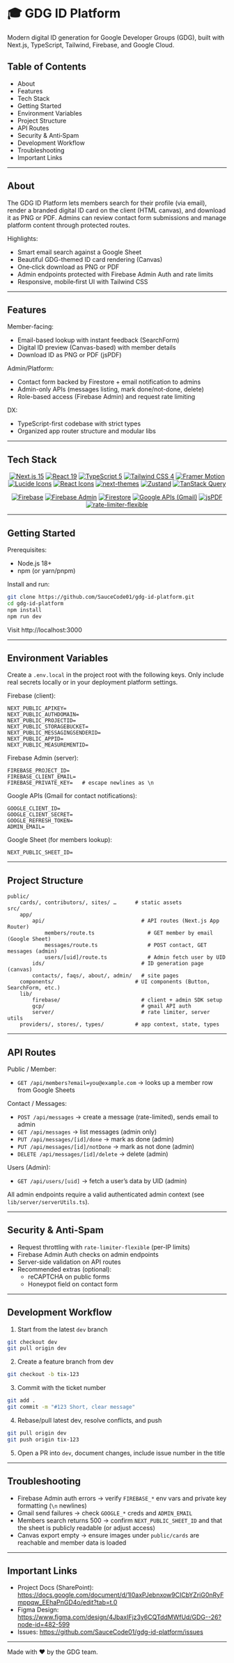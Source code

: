 # 🎓 GDG ID Platform

Modern digital ID generation for Google Developer Groups (GDG), built with Next.js, TypeScript, Tailwind, Firebase, and Google Cloud.

## Table of Contents

- About
- Features
- Tech Stack
- Getting Started
- Environment Variables
- Project Structure
- API Routes
- Security & Anti‑Spam
- Development Workflow
- Troubleshooting
- Important Links

---

## About

The GDG ID Platform lets members search for their profile (via email), render a branded digital ID card on the client (HTML canvas), and download it as PNG or PDF. Admins can review contact form submissions and manage platform content through protected routes.

Highlights:

- Smart email search against a Google Sheet
- Beautiful GDG-themed ID card rendering (Canvas)
- One‑click download as PNG or PDF
- Admin endpoints protected with Firebase Admin Auth and rate limits
- Responsive, mobile‑first UI with Tailwind CSS

---

## Features

Member-facing:

- Email-based lookup with instant feedback (SearchForm)
- Digital ID preview (Canvas-based) with member details
- Download ID as PNG or PDF (jsPDF)

Admin/Platform:

- Contact form backed by Firestore + email notification to admins
- Admin-only APIs (messages listing, mark done/not-done, delete)
- Role-based access (Firebase Admin) and request rate limiting

DX:

- TypeScript-first codebase with strict types
- Organized app router structure and modular libs

---

## Tech Stack

<div align="center">

<!-- Core -->
<p>
	<a href="#"><img alt="Next.js 15" src="https://img.shields.io/badge/Next.js-15-black?style=for-the-badge&logo=next.js&logoColor=white" /></a>
	<a href="#"><img alt="React 19" src="https://img.shields.io/badge/React-19-61DAFB?style=for-the-badge&logo=react&logoColor=black" /></a>
	<a href="#"><img alt="TypeScript 5" src="https://img.shields.io/badge/TypeScript-5-3178C6?style=for-the-badge&logo=typescript&logoColor=white" /></a>
	<a href="#"><img alt="Tailwind CSS 4" src="https://img.shields.io/badge/Tailwind_CSS-4-06B6D4?style=for-the-badge&logo=tailwindcss&logoColor=white" /></a>
	<a href="#"><img alt="Framer Motion" src="https://img.shields.io/badge/Framer_Motion-12-0055FF?style=for-the-badge&logo=framer&logoColor=white" /></a>
	<a href="#"><img alt="Lucide Icons" src="https://img.shields.io/badge/Lucide_Icons-latest-18181B?style=for-the-badge&logo=lucide&logoColor=white" /></a>
	<a href="#"><img alt="React Icons" src="https://img.shields.io/badge/React_Icons-5.5-61DAFB?style=for-the-badge&logo=react&logoColor=white" /></a>
	<a href="#"><img alt="next-themes" src="https://img.shields.io/badge/next--themes-latest-000000?style=for-the-badge&logo=next.js&logoColor=white" /></a>
	<a href="#"><img alt="Zustand" src="https://img.shields.io/badge/Zustand-Store-7F5A83?style=for-the-badge" /></a>
	<a href="#"><img alt="TanStack Query" src="https://img.shields.io/badge/TanStack_Query-5-FF4154?style=for-the-badge&logo=reactquery&logoColor=white" /></a>
</p>

<!-- Backend & Services -->
<p>
	<a href="#"><img alt="Firebase" src="https://img.shields.io/badge/Firebase-Client-FFCA28?style=for-the-badge&logo=firebase&logoColor=black" /></a>
	<a href="#"><img alt="Firebase Admin" src="https://img.shields.io/badge/Firebase-Admin-FFCA28?style=for-the-badge&logo=firebase&logoColor=black" /></a>
	<a href="#"><img alt="Firestore" src="https://img.shields.io/badge/Firestore-NoSQL-FFCA28?style=for-the-badge&logo=firebase&logoColor=black" /></a>
	<a href="#"><img alt="Google APIs (Gmail)" src="https://img.shields.io/badge/Google_APIs-Gmail-4285F4?style=for-the-badge&logo=google&logoColor=white" /></a>
	<a href="#"><img alt="jsPDF" src="https://img.shields.io/badge/jsPDF-3.0.3-CC0000?style=for-the-badge&logo=adobeacrobatreader&logoColor=white" /></a>
	<a href="#"><img alt="rate-limiter-flexible" src="https://img.shields.io/badge/rate--limiter--flexible-8.1.0-4B5563?style=for-the-badge" /></a>
</p>

</div>

---

## Getting Started

Prerequisites:

- Node.js 18+
- npm (or yarn/pnpm)

Install and run:

```bash
git clone https://github.com/SauceCode01/gdg-id-platform.git
cd gdg-id-platform
npm install
npm run dev
```

Visit http://localhost:3000

---

## Environment Variables

Create a `.env.local` in the project root with the following keys. Only include real secrets locally or in your deployment platform settings.

Firebase (client):

```
NEXT_PUBLIC_APIKEY=
NEXT_PUBLIC_AUTHDOMAIN=
NEXT_PUBLIC_PROJECTID=
NEXT_PUBLIC_STORAGEBUCKET=
NEXT_PUBLIC_MESSAGINGSENDERID=
NEXT_PUBLIC_APPID=
NEXT_PUBLIC_MEASUREMENTID=
```

Firebase Admin (server):

```
FIREBASE_PROJECT_ID=
FIREBASE_CLIENT_EMAIL=
FIREBASE_PRIVATE_KEY=   # escape newlines as \n
```

Google APIs (Gmail for contact notifications):

```
GOOGLE_CLIENT_ID=
GOOGLE_CLIENT_SECRET=
GOOGLE_REFRESH_TOKEN=
ADMIN_EMAIL=
```

Google Sheet (for members lookup):

```
NEXT_PUBLIC_SHEET_ID=
```

---

## Project Structure

```
public/
	cards/, contributors/, sites/ …      # static assets
src/
	app/
		api/                               # API routes (Next.js App Router)
			members/route.ts                 # GET member by email (Google Sheet)
			messages/route.ts                # POST contact, GET messages (admin)
			users/[uid]/route.ts             # Admin fetch user by UID
		ids/                               # ID generation page (canvas)
		contacts/, faqs/, about/, admin/   # site pages
	components/                          # UI components (Button, SearchForm, etc.)
	lib/
		firebase/                          # client + admin SDK setup
		gcp/                               # gmail API auth
		server/                            # rate limiter, server utils
	providers/, stores/, types/          # app context, state, types
```

---

## API Routes

Public / Member:

- `GET /api/members?email=you@example.com` → looks up a member row from Google Sheets

Contact / Messages:

- `POST /api/messages` → create a message (rate-limited), sends email to admin
- `GET /api/messages` → list messages (admin only)
- `PUT /api/messages/[id]/done` → mark as done (admin)
- `PUT /api/messages/[id]/notDone` → mark as not done (admin)
- `DELETE /api/messages/[id]/delete` → delete (admin)

Users (Admin):

- `GET /api/users/[uid]` → fetch a user’s data by UID (admin)

All admin endpoints require a valid authenticated admin context (see `lib/server/serverUtils.ts`).

---

## Security & Anti‑Spam

- Request throttling with `rate-limiter-flexible` (per-IP limits)
- Firebase Admin Auth checks on admin endpoints
- Server-side validation on API routes
- Recommended extras (optional):
  - reCAPTCHA on public forms
  - Honeypot field on contact form

---

## Development Workflow

1. Start from the latest `dev` branch

```bash
git checkout dev
git pull origin dev
```

2. Create a feature branch from dev

```bash
git checkout -b tix-123
```

3. Commit with the ticket number

```bash
git add .
git commit -m "#123 Short, clear message"
```

4. Rebase/pull latest dev, resolve conflicts, and push

```bash
git pull origin dev
git push origin tix-123
```

5. Open a PR into `dev`, document changes, include issue number in the title

---

## Troubleshooting

- Firebase Admin auth errors → verify `FIREBASE_*` env vars and private key formatting (`\n` newlines)
- Gmail send failures → check `GOOGLE_*` creds and `ADMIN_EMAIL`
- Members search returns 500 → confirm `NEXT_PUBLIC_SHEET_ID` and that the sheet is publicly readable (or adjust access)
- Canvas export empty → ensure images under `public/cards` are reachable and member data is loaded

---

## Important Links

- Project Docs (SharePoint): https://docs.google.com/document/d/1l0axPJebnxow9CICbYZriG0nRyFmppqw_EEhaPnGD4o/edit?tab=t.0
- Figma Design: https://www.figma.com/design/4JbaxIFjz3y6CQTddMWfUd/GDG--26?node-id=482-599
- Issues: https://github.com/SauceCode01/gdg-id-platform/issues

---

Made with ❤️ by the GDG team.
